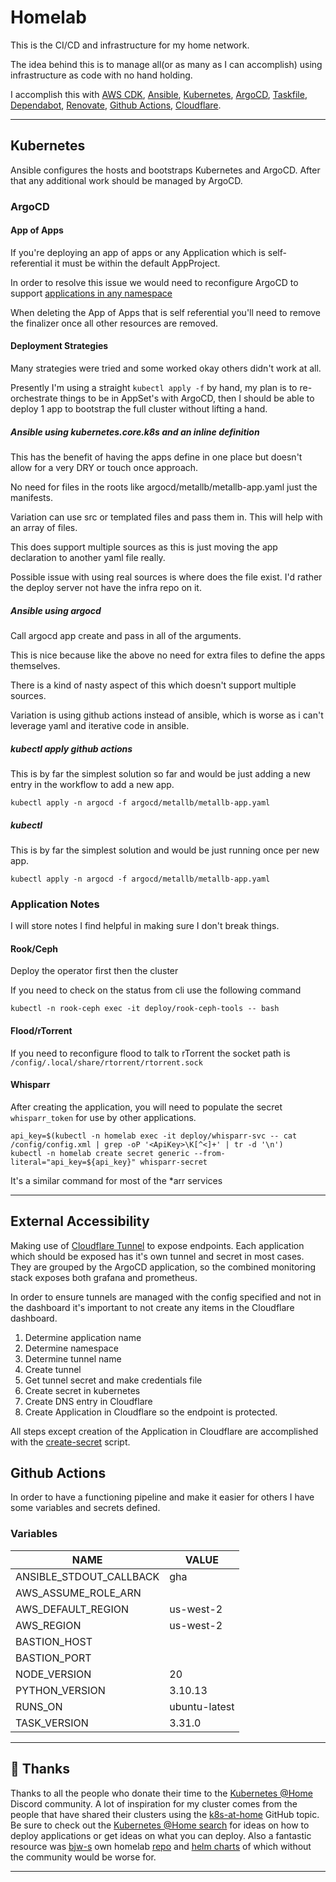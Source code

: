# Homelab

This is the CI/CD and infrastructure for my home network.

The idea behind this is to manage all(or as many as I can accomplish) using infrastructure as code with no hand holding.

I accomplish this with [AWS CDK](https://docs.aws.amazon.com/cdk/v2/guide/home.html), [Ansible](https://www.ansible.com/), [Kubernetes](https://kubernetes.io/), [ArgoCD](https://argo-cd.readthedocs.io/en/stable/), [Taskfile](https://taskfile.dev/), [Dependabot](https://docs.github.com/en/code-security/dependabot/working-with-dependabot), [Renovate](https://docs.renovatebot.com/), [Github Actions](https://docs.github.com/en/actions), [Cloudflare](https://www.cloudflare.com/).

______________________________________________________________________

## Kubernetes

Ansible configures the hosts and bootstraps Kubernetes and ArgoCD. After that any additional work should be managed by ArgoCD.

### ArgoCD

#### App of Apps

If you're deploying an app of apps or any Application which is self-referential it must be within the default AppProject.

In order to resolve this issue we would need to reconfigure ArgoCD to support [applications in any namespace](https://argo-cd.readthedocs.io/en/stable/operator-manual/app-any-namespace/)

When deleting the App of Apps that is self referential you'll need to remove the finalizer once all other resources are removed.

#### Deployment Strategies

Many strategies were tried and some worked okay others didn't work at all.

Presently I'm using a straight `kubectl apply -f` by hand, my plan is to re-orchestrate things to be in AppSet's with ArgoCD, then I should be able to deploy 1 app to bootstrap the full cluster without lifting a hand.

##### Ansible using kubernetes.core.k8s and an inline definition

This has the benefit of having the apps define in one place but doesn't allow for a very DRY or touch once approach.

No need for files in the roots like argocd/metallb/metallb-app.yaml just the manifests.

Variation can use src or templated files and pass them in. This will help with an array of files.

This does support multiple sources as this is just moving the app declaration to another yaml file really.

Possible issue with using real sources is where does the file exist. I'd rather the deploy server not have the infra repo on it.

##### Ansible using argocd

Call argocd app create and pass in all of the arguments.

This is nice because like the above no need for extra files to define the apps themselves.

There is a kind of nasty aspect of this which doesn't support multiple sources.

Variation is using github actions instead of ansible, which is worse as i can't leverage yaml and iterative code in ansible.

##### kubectl apply github actions

This is by far the simplest solution so far and would be just adding a new entry in the workflow to add a new app.

`kubectl apply -n argocd -f argocd/metallb/metallb-app.yaml`

##### kubectl

This is by far the simplest solution and would be just running once per new app.

`kubectl apply -n argocd -f argocd/metallb/metallb-app.yaml`

### Application Notes

I will store notes I find helpful in making sure I don't break things.

#### Rook/Ceph

Deploy the operator first then the cluster

If you need to check on the status from cli use the following command

```
kubectl -n rook-ceph exec -it deploy/rook-ceph-tools -- bash
```

#### Flood/rTorrent

If you need to reconfigure flood to talk to rTorrent the socket path is `/config/.local/share/rtorrent/rtorrent.sock`

#### Whisparr

After creating the application, you will need to populate the secret `whisparr_token` for use by other applications.

```shell
api_key=$(kubectl -n homelab exec -it deploy/whisparr-svc -- cat /config/config.xml | grep -oP '<ApiKey>\K[^<]+' | tr -d '\n')
kubectl -n homelab create secret generic --from-literal="api_key=${api_key}" whisparr-secret
```

It's a similar command for most of the \*arr services

______________________________________________________________________

## External Accessibility

Making use of [Cloudflare Tunnel](https://www.cloudflare.com/products/tunnel/) to expose endpoints. Each application which should be exposed has it's own tunnel and secret in most cases. They are grouped by the ArgoCD application, so the combined monitoring stack exposes both grafana and prometheus.

In order to ensure tunnels are managed with the config specified and not in the dashboard it's important to not create any items in the Cloudflare dashboard.

1. Determine application name
1. Determine namespace
1. Determine tunnel name
1. Create tunnel
1. Get tunnel secret and make credentials file
1. Create secret in kubernetes
1. Create DNS entry in Cloudflare
1. Create Application in Cloudflare so the endpoint is protected.

All steps except creation of the Application in Cloudflare are accomplished with the [create-secret](./create-secret.sh) script.

## Github Actions

In order to have a functioning pipeline and make it easier for others I have some variables and secrets defined.

### Variables

| NAME                    | VALUE              |
| ----------------------- | ------------------ |
| ANSIBLE_STDOUT_CALLBACK | gha                |
| AWS_ASSUME_ROLE_ARN     | <cdk creates this> |
| AWS_DEFAULT_REGION      | us-west-2          |
| AWS_REGION              | us-west-2          |
| BASTION_HOST            | <REDACTED>         |
| BASTION_PORT            | <REDACTED>         |
| NODE_VERSION            | 20                 |
| PYTHON_VERSION          | 3.10.13            |
| RUNS_ON                 | ubuntu-latest      |
| TASK_VERSION            | 3.31.0             |

______________________________________________________________________

## :handshake: Thanks

Thanks to all the people who donate their time to the [Kubernetes @Home](https://discord.gg/k8s-at-home) Discord community. A lot of inspiration for my cluster comes from the people that have shared their clusters using the [k8s-at-home](https://github.com/topics/k8s-at-home) GitHub topic. Be sure to check out the [Kubernetes @Home search](https://nanne.dev/k8s-at-home-search/) for ideas on how to deploy applications or get ideas on what you can deploy. Also a fantastic resource was [bjw-s](https://github.com/bjw-s) own homelab [repo](https://github.com/bjw-s/home-ops/tree/main) and [helm charts](https://github.com/bjw-s/helm-charts) of which without the community would be worse for.

______________________________________________________________________
